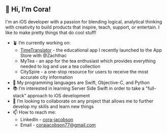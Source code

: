 ## 👋 Hi, I’m Cora!

I'm an iOS developer with a passion for blending logical, analytical thinking with creativity to build products that inspire, teach, support, or entertain. I like to make pretty things that do cool stuff!

- 🪴 I’m currently working on:
    - [TimeTranslator](https://apps.apple.com/us/app/time-translator/id1552304730) - the educational app I recently launched to the App Store with @Zachthac
    - MyTea - an app for the tea enthusiast which provides everything needed to log and use a tea collection
    - CitySpire - a one-stop resource for users to receive the most accurate city information
- 💬 My programming languages are Swift, Objective-C, and Python
- 📚 I’m interested in learning Server Side Swift in order to take a "full-stack" approach to iOS development
- 💞️ I’m looking to collaborate on any project that allows me to further develop my skills and learn new things
- 📫 How to reach me:
    - LinkedIn - [cora-jacobson](https://www.linkedin.com/in/cora-jacobson/)
    - Email - corajacobson77@gmail.com
